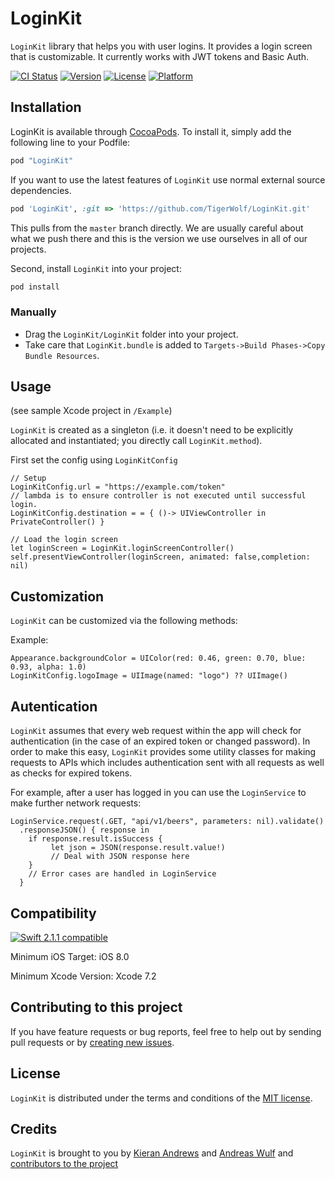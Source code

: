 # LoginKit

`LoginKit` library that helps you with user logins. It provides a login screen that is customizable. It currently works with JWT tokens and Basic Auth.

[![CI Status](http://img.shields.io/travis/TigerWolf/LoginKit.svg?style=flat)](https://travis-ci.org/TigerWolf/LoginKit)
[![Version](https://img.shields.io/cocoapods/v/LoginKit.svg?style=flat)](http://cocoapods.org/pods/LoginKit)
[![License](https://img.shields.io/cocoapods/l/LoginKit.svg?style=flat)](http://cocoapods.org/pods/LoginKit)
[![Platform](https://img.shields.io/cocoapods/p/LoginKit.svg?style=flat)](http://cocoapods.org/pods/LoginKit)

## Installation

LoginKit is available through [CocoaPods](http://cocoapods.org). To install
it, simply add the following line to your Podfile:

```ruby
pod "LoginKit"
```

If you want to use the latest features of `LoginKit` use normal external source dependencies.

```ruby
pod 'LoginKit', :git => 'https://github.com/TigerWolf/LoginKit.git'
```

This pulls from the `master` branch directly. We are usually careful about what we push there and this is the version we use ourselves in all of our projects.

Second, install `LoginKit` into your project:

```ruby
pod install
```

### Manually

* Drag the `LoginKit/LoginKit` folder into your project.
* Take care that `LoginKit.bundle` is added to `Targets->Build Phases->Copy Bundle Resources`.

## Usage

(see sample Xcode project in `/Example`)

`LoginKit` is created as a singleton (i.e. it doesn't need to be explicitly allocated and instantiated; you directly call `LoginKit.method`).

First set the config using `LoginKitConfig`

```
// Setup
LoginKitConfig.url = "https://example.com/token"
// lambda is to ensure controller is not executed until successful login.
LoginKitConfig.destination = = { ()-> UIViewController in PrivateController() }

// Load the login screen
let loginScreen = LoginKit.loginScreenController()
self.presentViewController(loginScreen, animated: false,completion: nil)
```

## Customization

`LoginKit` can be customized via the following methods:

Example:
```
Appearance.backgroundColor = UIColor(red: 0.46, green: 0.70, blue: 0.93, alpha: 1.0)
LoginKitConfig.logoImage = UIImage(named: "logo") ?? UIImage()
```


## Autentication

`LoginKit` assumes that every web request within the app will check for authentication (in the case of an expired token or changed password). In order to make this easy, `LoginKit` provides some utility classes for making requests to APIs which includes authentication sent with all requests as well as checks for expired tokens.

For example, after a user has logged in you can use the `LoginService` to make further network requests:

```
LoginService.request(.GET, "api/v1/beers", parameters: nil).validate()
  .responseJSON() { response in
    if response.result.isSuccess {
         let json = JSON(response.result.value!)
         // Deal with JSON response here
    }
    // Error cases are handled in LoginService
  }
```

## Compatibility

[![Swift 2.1.1 compatible](https://img.shields.io/badge/Language-Swift2-blue.svg?style=flat)](https://developer.apple.com/swift)

Minimum iOS Target: iOS 8.0

Minimum Xcode Version: Xcode 7.2

## Contributing to this project

If you have feature requests or bug reports, feel free to help out by sending pull requests or by [creating new issues](https://github.com/TigerWolf/LoginKit/issues/new).

## License

`LoginKit` is distributed under the terms and conditions of the [MIT license](https://github.com/TigerWolf/LoginKit/blob/master/Licence.txt).

## Credits

`LoginKit` is brought to you by [Kieran Andrews](http://kieranandrews.com.au/) and [Andreas Wulf](https://github.com/awulf) and [contributors to the project](https://github.com/TigerWolf/LoginKit/contributors)
